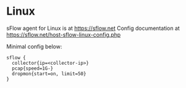 # Linux

sFlow agent for Linux is at https://sflow.net
Config documentation at https://sflow.net/host-sflow-linux-config.php

Minimal config below:

```
sflow {
  collector{ip=<collector-ip>}
  pcap{speed=1G-}
  dropmon{start=on, limit=50}
}
```
